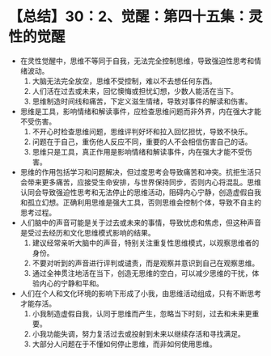 # 【总结】30：2、觉醒：第四十五集：灵性的觉醒

-   在灵性觉醒中，思维不等同于自我，无法完全控制思维，导致强迫性思考和情绪波动。
    1.  大脑无法完全放空，思维不受控制，难以不去想任何东西。
    2.  人们活在过去或未来，回忆懊悔或担忧幻想，少数人能活在当下。
    3.  思维制造时间线和痛苦，下定义滋生情绪，导致对事件的解读和伤害。
-   思维是工具，影响情绪和解读事件，应检查思维问题而非外界，内在强大才能不受伤害。
    1.  不开心时检查思维问题，思维评判好坏和拉入回忆担忧，导致不快乐。
    2.  问题在于自己，重伤他人反应不同，重要的人不会相信伤害自己的话。
    3.  思维只是工具，真正作用是影响情绪和解读事件，内在强大才能不受伤害。
-   思维的作用包括学习和问题解决，但过度思考会导致痛苦和冲突。抗拒生活只会带来更多痛苦，应接受生命安排，与世界保持同步，否则内心将混乱。思维认同会导致强迫性思考和无法停止的思维活动，阻碍内心宁静，创造虚假自我和孤立幻想。正确利用思维是强大工具，否则思维会控制个体，导致不自主的思考过程。
-   人们脑中的声音可能是关于过去或未来的事情，导致忧虑和焦虑，但这种声音是受过去经历和文化思维模式影响的结果。
    1.  建议经常亲听大脑中的声音，特别关注重复性思维模式，以观察思维者的身份。
    2.  不要对听到的声音进行评判或谴责，而是观察并意识到自己在观察思维。
    3.  通过全神贯注地活在当下，创造无思维的空白，可以减少思维的干扰，体验内心的宁静和平和。
-   人们在个人和文化环境的影响下形成了小我，由思维活动组成，只有不断思考才能存活。
    1.  小我制造虚假自我，认同于思维而产生，忽略当下时刻，过去和未来更重要。
    2.  小我功能失调，努力复活过去或投射到未来以继续存活和寻找满足。
    3.  大部分人问题在于不懂如何停止思维，而非如何使用思维。